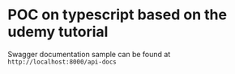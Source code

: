 # POC on typescript based on the udemy tutorial
Swagger documentation sample can be found at `http://localhost:8000/api-docs`
